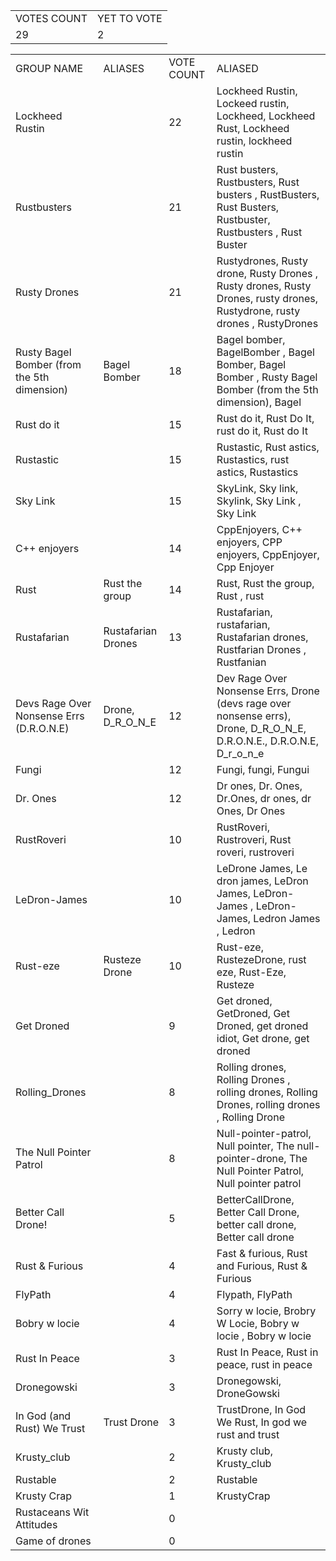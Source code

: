 <table><tr><td style="text-align: left;">VOTES COUNT</td><td style="text-align: left;">YET TO VOTE</td></tr><tr><td style="text-align: left;">29</td><td style="text-align: left;">2</td></tr></table><table><tr><td style="text-align: left;">GROUP NAME</td><td style="text-align: left;">ALIASES</td><td style="text-align: left;">VOTE COUNT</td><td style="text-align: left;">ALIASED</td></tr><tr><td style="text-align: left;">Lockheed Rustin</td><td style="text-align: left;"></td><td style="text-align: left;">22</td><td style="text-align: left;">Lockheed Rustin, Lockeed rustin, Lockheed, Lockheed Rust, Lockheed rustin, lockheed rustin</td></tr><tr><td style="text-align: left;">Rustbusters</td><td style="text-align: left;"></td><td style="text-align: left;">21</td><td style="text-align: left;">Rust busters, Rustbusters, Rust busters , RustBusters, Rust Busters, Rustbuster, Rustbusters , Rust Buster</td></tr><tr><td style="text-align: left;">Rusty Drones</td><td style="text-align: left;"></td><td style="text-align: left;">21</td><td style="text-align: left;">Rustydrones, Rusty drone, Rusty Drones , Rusty drones, Rusty Drones, rusty drones, Rustydrone, rusty drones , RustyDrones</td></tr><tr><td style="text-align: left;">Rusty Bagel Bomber (from the 5th dimension)</td><td style="text-align: left;">Bagel Bomber</td><td style="text-align: left;">18</td><td style="text-align: left;">Bagel bomber, BagelBomber , Bagel Bomber, Bagel Bomber , Rusty Bagel Bomber (from the 5th dimension), Bagel</td></tr><tr><td style="text-align: left;">Rust do it</td><td style="text-align: left;"></td><td style="text-align: left;">15</td><td style="text-align: left;">Rust do it, Rust Do It, rust do it, Rust do It</td></tr><tr><td style="text-align: left;">Rustastic</td><td style="text-align: left;"></td><td style="text-align: left;">15</td><td style="text-align: left;">Rustastic, Rust astics, Rustastics, rust astics, Rustastics </td></tr><tr><td style="text-align: left;">Sky Link</td><td style="text-align: left;"></td><td style="text-align: left;">15</td><td style="text-align: left;">SkyLink, Sky link, Skylink, Sky Link , Sky Link</td></tr><tr><td style="text-align: left;">C++ enjoyers</td><td style="text-align: left;"></td><td style="text-align: left;">14</td><td style="text-align: left;">CppEnjoyers, C++ enjoyers, CPP enjoyers, CppEnjoyer, Cpp Enjoyer</td></tr><tr><td style="text-align: left;">Rust</td><td style="text-align: left;">Rust the group</td><td style="text-align: left;">14</td><td style="text-align: left;">Rust, Rust the group, Rust , rust</td></tr><tr><td style="text-align: left;">Rustafarian</td><td style="text-align: left;">Rustafarian Drones</td><td style="text-align: left;">13</td><td style="text-align: left;">Rustafarian, rustafarian, Rustafarian drones, Rustfarian Drones , Rustfanian</td></tr><tr><td style="text-align: left;">Devs Rage Over Nonsense Errs (D.R.O.N.E)</td><td style="text-align: left;">Drone, D_R_O_N_E</td><td style="text-align: left;">12</td><td style="text-align: left;">Dev Rage Over Nonsense Errs, Drone (devs rage over nonsense errs), Drone, D_R_O_N_E, D.R.O.N.E., D.R.O.N.E, D_r_o_n_e</td></tr><tr><td style="text-align: left;">Fungi</td><td style="text-align: left;"></td><td style="text-align: left;">12</td><td style="text-align: left;">Fungi, fungi, Fungui</td></tr><tr><td style="text-align: left;">Dr. Ones</td><td style="text-align: left;"></td><td style="text-align: left;">12</td><td style="text-align: left;">Dr ones, Dr. Ones, Dr.Ones, dr ones, dr Ones, Dr Ones</td></tr><tr><td style="text-align: left;">RustRoveri</td><td style="text-align: left;"></td><td style="text-align: left;">10</td><td style="text-align: left;">RustRoveri, Rustroveri, Rust roveri, rustroveri</td></tr><tr><td style="text-align: left;">LeDron-James</td><td style="text-align: left;"></td><td style="text-align: left;">10</td><td style="text-align: left;">LeDrone James, Le dron james, LeDron James, LeDron-James , LeDron-James, Ledron James , Ledron</td></tr><tr><td style="text-align: left;">Rust-eze</td><td style="text-align: left;">Rusteze Drone</td><td style="text-align: left;">10</td><td style="text-align: left;">Rust-eze, RustezeDrone, rust eze, Rust-Eze, Rusteze</td></tr><tr><td style="text-align: left;">Get Droned</td><td style="text-align: left;"></td><td style="text-align: left;">9</td><td style="text-align: left;">Get droned, GetDroned, Get Droned, get droned idiot, Get drone, get droned</td></tr><tr><td style="text-align: left;">Rolling_Drones</td><td style="text-align: left;"></td><td style="text-align: left;">8</td><td style="text-align: left;">Rolling drones, Rolling Drones , rolling drones, Rolling Drones, rolling drones , Rolling Drone</td></tr><tr><td style="text-align: left;">The Null Pointer Patrol</td><td style="text-align: left;"></td><td style="text-align: left;">8</td><td style="text-align: left;">Null-pointer-patrol, Null pointer, The null-pointer-drone, The Null Pointer Patrol, Null pointer patrol</td></tr><tr><td style="text-align: left;">Better Call Drone!</td><td style="text-align: left;"></td><td style="text-align: left;">5</td><td style="text-align: left;">BetterCallDrone, Better Call Drone, better call drone, Better call drone </td></tr><tr><td style="text-align: left;">Rust &amp; Furious</td><td style="text-align: left;"></td><td style="text-align: left;">4</td><td style="text-align: left;">Fast &amp; furious, Rust and Furious, Rust &amp; Furious</td></tr><tr><td style="text-align: left;">FlyPath</td><td style="text-align: left;"></td><td style="text-align: left;">4</td><td style="text-align: left;">Flypath, FlyPath</td></tr><tr><td style="text-align: left;">Bobry w locie</td><td style="text-align: left;"></td><td style="text-align: left;">4</td><td style="text-align: left;">Sorry w locie, Brobry W Locie, Bobry w locie , Bobry w locie</td></tr><tr><td style="text-align: left;">Rust In Peace</td><td style="text-align: left;"></td><td style="text-align: left;">3</td><td style="text-align: left;">Rust In Peace, Rust in peace, rust in peace</td></tr><tr><td style="text-align: left;">Dronegowski</td><td style="text-align: left;"></td><td style="text-align: left;">3</td><td style="text-align: left;">Dronegowski, DroneGowski</td></tr><tr><td style="text-align: left;">In God (and Rust) We Trust</td><td style="text-align: left;">Trust Drone</td><td style="text-align: left;">3</td><td style="text-align: left;">TrustDrone, In God We Rust, In god we rust and trust</td></tr><tr><td style="text-align: left;">Krusty_club</td><td style="text-align: left;"></td><td style="text-align: left;">2</td><td style="text-align: left;">Krusty club, Krusty_club</td></tr><tr><td style="text-align: left;">Rustable</td><td style="text-align: left;"></td><td style="text-align: left;">2</td><td style="text-align: left;">Rustable</td></tr><tr><td style="text-align: left;">Krusty Crap</td><td style="text-align: left;"></td><td style="text-align: left;">1</td><td style="text-align: left;">KrustyCrap</td></tr><tr><td style="text-align: left;">Rustaceans Wit Attitudes</td><td style="text-align: left;"></td><td style="text-align: left;">0</td><td style="text-align: left;"></td></tr><tr><td style="text-align: left;">Game of drones</td><td style="text-align: left;"></td><td style="text-align: left;">0</td><td style="text-align: left;"></td></tr></table>